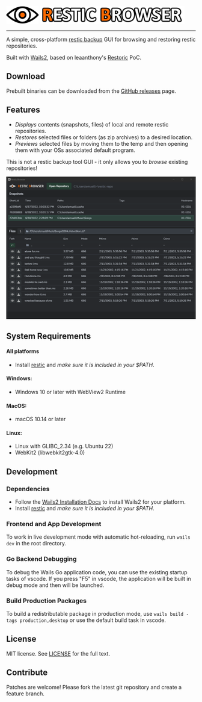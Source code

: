 <img src="./frontend/src/assets/images/eye.png" alt="drawing" height="48px"/> <img src="./frontend/src/assets/images/logo.png" alt="drawing" height="48px"/> 

---

A simple, cross-platform [restic backup](https://github.com/restic/restic) GUI for browsing and restoring restic repositories. 

Built with [Wails2](https://wails.io), based on leaanthony's [Restoric](https://github.com/leaanthony/restoric) PoC. 


## Download

Prebuilt binaries can be downloaded from the [GitHub releases](https://github.com/emuell/restic-browser/releases) page.

## Features

* *Displays* contents (snapshots, files) of local and remote restic repositories.
* *Restores* selected files or folders (as zip archives) to a desired location.
* *Previews* selected files by moving them to the temp and then opening them with your OSs associated default program.

This is not a restic backup tool GUI - it only allows you to *browse* existing repositories!  

![Screenshot](./screenshot.png "Restic Browser")


## System Requirements

#### All platforms
- Install [restic](https://github.com/restic/restic/releases/) and *make sure it is included in your $PATH*. 

#### Windows:
- Windows 10 or later with WebView2 Runtime
#### MacOS:
- macOS 10.14 or later
#### Linux:
- Linux with GLIBC_2.34 (e.g. Ubuntu 22)
- WebKit2 (libwebkit2gtk-4.0)


## Development

### Dependencies

* Follow the [Wails2 Installation Docs](https://wails.io/docs/gettingstarted/installation) to install Wails2 for your platform.
* Install [restic](https://github.com/restic/restic/releases/) and *make sure it is included in your $PATH*. 

### Frontend and App Development

To work in live development mode with automatic hot-reloading, run `wails dev` in the root directory. 

### Go Backend Debugging

To debug the Wails Go application code, you can use the existing startup tasks of vscode. If you press "F5" in vscode, the application will be built in debug mode and then will be launched.   

### Build Production Packages

To build a redistributable package in production mode, use `wails build -tags production,desktop` or use the default build task in vscode.


## License

MIT license. See [LICENSE](./LICENSE) for the full text.


## Contribute

Patches are welcome! Please fork the latest git repository and create a feature branch. 
